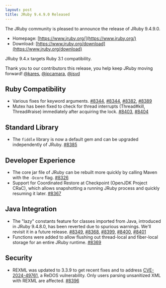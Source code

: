 ```yaml
---
layout: post
title: JRuby 9.4.9.0 Released
---
```


The JRuby community is pleased to announce the release of JRuby 9.4.9.0.

* Homepage: [https://www.jruby.org/](https://www.jruby.org/)
* Download: [https://www.jruby.org/download](https://www.jruby.org/download)

JRuby 9.4.x targets Ruby 3.1 compatibility.

Thank you to our contributors this release, you help keep JRuby moving forward! [@kares], [@jpcamara], [@jsvd]

Ruby Compatibility
------------------

* Various fixes for keyword arguments. [#8344], [#8344], [#8382], [#8389]
* Mutex has been fixed to check for thread interrupts (Thread#kill, Thread#raise) immediately after acquiring the lock. [#8403], [#8404]

Standard Library
----------------

* The `fiddle` library is now a default gem and can be upgraded independently of JRuby. [#8385]

Developer Experience
--------------------

* The core jar file of JRuby can be rebuilt more quickly by calling Maven with the `-Dcore` flag. [#8326]
* Support for Coordinated Restore at Checkpoint (OpenJDK Project CRaC), which allows snapshotting a running JRuby process and quickly resuming it later. [#8367]

Java Integration
----------------

* The "lazy" constants feature for classes imported from Java, introduced in JRuby 9.4.8.0, has been reverted due to spurious warnings. We'll revisit it in a future release. [#8349], [#8368], [#8399], [#8400], [#8401]
* Functions were added to allow flushing out thread-local and fiber-local storage for an entire JRuby runtime. [#8369]

Security
--------

* REXML was updated to 3.3.9 to get recent fixes and to address [CVE-2024-49761](https://github.com/advisories/GHSA-2rxp-v6pw-ch6m), a ReDOS vulnerability. Only users parsing unsanitized XML with REXML are affected. [#8396]

[@jsvd]:https://github.com/jsvd
[@kares]:https://github.com/kares
[@jpcamara]:https://github.com/jpcamara

[#7795]:https://github.com/jruby/jruby/issues/7795
[#8316]:https://github.com/jruby/jruby/issues/8316
[#8318]:https://github.com/jruby/jruby/pull/8318
[#8320]:https://github.com/jruby/jruby/issues/8320
[#8325]:https://github.com/jruby/jruby/issues/8325
[#8326]:https://github.com/jruby/jruby/pull/8326
[#8332]:https://github.com/jruby/jruby/pull/8332
[#8337]:https://github.com/jruby/jruby/pull/8337
[#8339]:https://github.com/jruby/jruby/issues/8339
[#8342]:https://github.com/jruby/jruby/pull/8342
[#8344]:https://github.com/jruby/jruby/issues/8344
[#8345]:https://github.com/jruby/jruby/pull/8345
[#8346]:https://github.com/jruby/jruby/issues/8346
[#8347]:https://github.com/jruby/jruby/pull/8347
[#8349]:https://github.com/jruby/jruby/issues/8349
[#8354]:https://github.com/jruby/jruby/pull/8354
[#8358]:https://github.com/jruby/jruby/issues/8358
[#8359]:https://github.com/jruby/jruby/issues/8359
[#8361]:https://github.com/jruby/jruby/pull/8361
[#8362]:https://github.com/jruby/jruby/pull/8362
[#8363]:https://github.com/jruby/jruby/pull/8363
[#8365]:https://github.com/jruby/jruby/issues/8365
[#8367]:https://github.com/jruby/jruby/pull/8367
[#8368]:https://github.com/jruby/jruby/pull/8368
[#8369]:https://github.com/jruby/jruby/pull/8369
[#8370]:https://github.com/jruby/jruby/pull/8370
[#8374]:https://github.com/jruby/jruby/pull/8374
[#8380]:https://github.com/jruby/jruby/issues/8380
[#8382]:https://github.com/jruby/jruby/issues/8382
[#8385]:https://github.com/jruby/jruby/pull/8385
[#8388]:https://github.com/jruby/jruby/pull/8388
[#8389]:https://github.com/jruby/jruby/pull/8389
[#8391]:https://github.com/jruby/jruby/issues/8391
[#8392]:https://github.com/jruby/jruby/pull/8392
[#8393]:https://github.com/jruby/jruby/issues/8393
[#8394]:https://github.com/jruby/jruby/pull/8394
[#8396]:https://github.com/jruby/jruby/pull/8396
[#8399]:https://github.com/jruby/jruby/issues/8399
[#8400]:https://github.com/jruby/jruby/pull/8400
[#8401]:https://github.com/jruby/jruby/pull/8401
[#8403]:https://github.com/jruby/jruby/issues/8403
[#8404]:https://github.com/jruby/jruby/pull/8404
